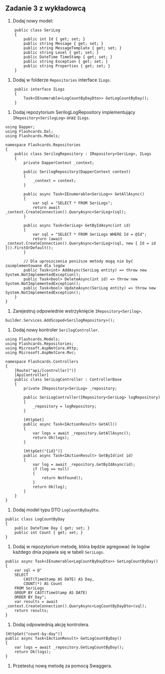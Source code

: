 ## Zadanie 3 z wykładowcą

1. Dodaj nowy model:
```
    public class SeriLog
    {
        public int Id { get; set; }
        public string Message { get; set; }
        public string MessageTemplate { get; set; }
        public string Level { get; set; }
        public DateTime TimeStamp { get; set; }
        public string Exception { get; set; }
        public string Properties { get; set; }
    }
```
1. Dodaj w folderze `Repositories` interface `ILogs`.
```
    public interface ILogs
    {
        Task<IEnumerable<LogCountByDayDto>> GetLogCountByDay();
    }
```
1. Dodaj repozytorium SerilogLogRepository implementujący `IRepository<SerilogLog>` oraz `ILogs`.
```
using Dapper;
using Flashcards.Dal;
using Flashcards.Models;

namespace Flashcards.Repositories
{
    public class SerilogRepository : IRepository<SeriLog>, ILogs
    {
        private DapperContext _context;

        public SerilogRepository(DapperContext context)
        {
            _context = context;
        }

        public async Task<IEnumerable<SeriLog>> GetAllAsync()
        {
            var sql = "SELECT * FROM SeriLogs";
            return await _context.CreateConnection().QueryAsync<SeriLog>(sql);
        }

        public async Task<SeriLog> GetByIdAsync(int id)
        {
            var sql = "SELECT * FROM SeriLogs WHERE Id = @Id";
            return (await _context.CreateConnection().QueryAsync<SeriLog>(sql, new { Id = id })).FirstOrDefault();
        }

        // Dla uproszczenia poniższe metody mogą nie być zaimplementowane dla logów
        public Task<int> AddAsync(SeriLog entity) => throw new System.NotImplementedException();
        public Task<bool> DeleteAsync(int id) => throw new System.NotImplementedException();
        public Task<bool> UpdateAsync(SeriLog entity) => throw new System.NotImplementedException();
    }
}

```
1. Zarejestruj odpowiednie wstrzyknięcie `IRepository<Serilog>`.
```
builder.Services.AddScoped<SerilogRepository>();
```
1. Dodaj nowy kontroler `SerilogController`.
```
using Flashcards.Models;
using Flashcards.Repositories;
using Microsoft.AspNetCore.Http;
using Microsoft.AspNetCore.Mvc;

namespace Flashcards.Controllers
{
    [Route("api/[controller]")]
    [ApiController]
    public class SeriLogController : ControllerBase
    {
        private IRepository<SeriLog> _repository;

        public SeriLogController(IRepository<SeriLog> logRepository)
        {
            _repository = logRepository;
        }

        [HttpGet]
        public async Task<IActionResult> GetAll()
        {
            var logs = await _repository.GetAllAsync();
            return Ok(logs);
        }

        [HttpGet("{id}")]
        public async Task<IActionResult> GetById(int id)
        {
            var log = await _repository.GetByIdAsync(id);
            if (log == null)
            {
                return NotFound();
            }
            return Ok(log);
        }
    }
}
```
1. Dodaj model typu DTO `LogCountByDayDto`.
```
public class LogCountByDay
{
    public DateTime Day { get; set; }
    public int Count { get; set; }
}

```
1. Dodaj w repozytorium metodę, która będzie agregować ile logów każdego dnia pojawia się w tabeli `SeriLogs`.
```
public async Task<IEnumerable<LogCountByDayDto>> GetLogCountByDay()
{
    var sql = @"
    SELECT 
        CAST(TimeStamp AS DATE) AS Day, 
        COUNT(*) AS Count
    FROM SeriLogs
    GROUP BY CAST(TimeStamp AS DATE)
    ORDER BY Day";
    var results = await _context.CreateConnection().QueryAsync<LogCountByDayDto>(sql);
    return results;
}
```
1. Dodaj odpowiednią akcję kontrolera.
```
[HttpGet("count-by-day")]
public async Task<IActionResult> GetLogCountByDay()
{
    var logs = await _repository.GetLogCountByDay();
    return Ok(logs);
}
```
1. Przetestuj nową metodę za pomocą Swaggera.



